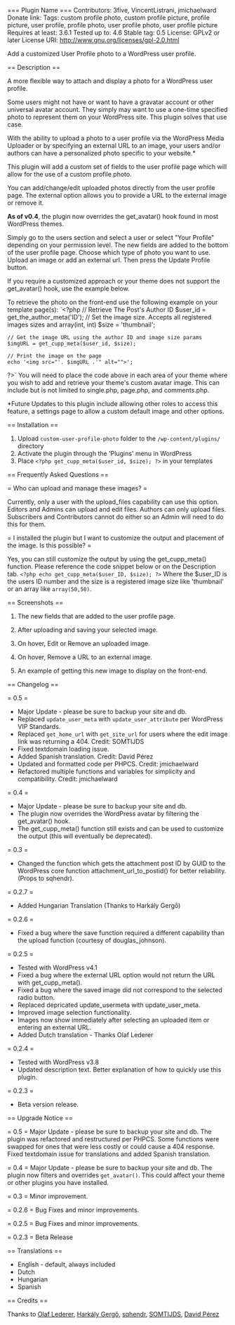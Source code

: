 === Plugin Name ===
Contributors: 3five, VincentListrani, jmichaelward
Donate link: 
Tags: custom profile photo, custom profile picture, profile picture, user profile, profile photo, user profile photo, user profile picture
Requires at least: 3.6.1
Tested up to: 4.6
Stable tag: 0.5
License: GPLv2 or later
License URI: http://www.gnu.org/licenses/gpl-2.0.html

Add a customized User Profile photo to a WordPress user profile.

== Description ==

A more flexible way to attach and display a photo for a WordPress user profile.

Some users might not have or want to have a gravatar account or other universal avatar account. They simply may want to use a one-time specified photo to represent them on your WordPress site. This plugin solves that use case.

With the ability to upload a photo to a user profile via the WordPress Media Uploader or by specifying an external URL to an image, your users and/or authors can have a personalized photo specific to your website.*

This plugin will add a custom set of fields to the user profile page which will allow for the use of a custom profile photo.

You can add/change/edit uploaded photos directly from the user profile page. The external option allows you to provide a URL to the external image or remove it.

**As of v0.4**, the plugin now overrides the get_avatar() hook found in most WordPress themes. 

Simply go to the users section and select a user or select "Your Profile" depending on your permission level. The new fields are added to the bottom of the user profile page. Choose which type of photo you want to use. Upload an image or add an external url. Then press the Update Profile button.

If you require a customized approach or your theme does not support the get_avatar() hook, use the example below.

To retrieve the photo on the front-end use the following example on your template page(s):
`<?php
	// Retrieve The Post's Author ID
	$user_id = get_the_author_meta('ID');
	// Set the image size. Accepts all registered images sizes and array(int, int)
	$size = 'thumbnail';

	// Get the image URL using the author ID and image size params
	$imgURL = get_cupp_meta($user_id, $size);

	// Print the image on the page
	echo '<img src="'. $imgURL .'" alt="">';
?>`
You will need to place the code above in each area of your theme where you wish to add and retrieve your theme's custom avatar image. This can include but is not limited to single.php, page.php, and comments.php.

*Future Updates to this plugin include allowing other roles to access this feature, a settings page to allow a custom default image and other options.

== Installation ==

1. Upload `custom-user-profile-photo` folder to the `/wp-content/plugins/` directory
2. Activate the plugin through the 'Plugins' menu in WordPress
3. Place `<?php get_cupp_meta($user_id, $size); ?>` in your templates

== Frequently Asked Questions ==

= Who can upload and manage these images? =

Currently, only a user with the upload_files capability can use this option. 
Editors and Admins can upload and edit files.
Authors can only upload files.
Subscribers and Contributors cannot do either so an Admin will need to do this for them.

= I installed the plugin but I want to customize the output and placement of the image. Is this possible? = 

Yes, you can still customize the output by using the get_cupp_meta() function. Please reference the code snippet below or on the Description tab. 
`<?php echo get_cupp_meta($user_ID, $size); ?>`
Where the $user_ID is the users ID number and the size is a registered image size like 'thumbnail' or an array like `array(50,50)`.

== Screenshots ==

1. The new fields that are added to the user profile page.

2. After uploading and saving your selected image.

3. On hover, Edit or Remove an uploaded image.

4. On hover, Remove a URL to an external image.

5. An example of getting this new image to display on the front-end.

== Changelog ==

= 0.5 =
* Major Update - please be sure to backup your site and db.
* Replaced `update_user_meta` with `update_user_attribute` per WordPress VIP Standards.
* Replaced `get_home_url` with `get_site_url` for users where the edit image link was returning a 404. Credit: SOMTIJDS
* Fixed textdomain loading issue.
* Added Spanish translation. Credit: David Pérez
* Updated and formatted code per PHPCS. Credit: jmichaelward
* Refactored multiple functions and variables for simplicity and compatibility. Credit: jmichaelward

= 0.4 =
* Major Update - please be sure to backup your site and db. 
* The plugin now overrides the WordPress avatar by filtering the get_avatar() hook.
* The get_cupp_meta() function still exists and can be used to customize the output (this will eventually be deprecated).

= 0.3 =
* Changed the function which gets the attachment post ID by GUID to the WordPress core function attachment_url_to_postid() for better reliability. (Props to sqhendr).

= 0.2.7 =
* Added Hungarian Translation (Thanks to Harkály Gergő)

= 0.2.6 =
* Fixed a bug where the save function required a different capability than the upload function (courtesy of douglas_johnson).

= 0.2.5 =
* Tested with WordPress v4.1
* Fixed a bug where the external URL option would not return the URL with get_cupp_meta().
* Fixed a bug where the saved image did not correspond to the selected radio button.
* Replaced depricated update_usermeta with update_user_meta.
* Improved image selection functionality.
* Images now show immediately after selecting an uploaded item or entering an external URL.
* Added Dutch translation - Thanks Olaf Lederer

= 0.2.4 =
* Tested with WordPress v3.8
* Updated description text. Better explanation of how to quickly use this plugin.

= 0.2.3 =
* Beta version release.

== Upgrade Notice ==

= 0.5 =
Major Update - please be sure to backup your site and db. The plugin was refactored and restructured per PHPCS. Some functions were swapped for ones that were less costly or could cause a 404 response. Fixed textdomain issue for translations and added Spanish translation.

= 0.4 =
Major Update - please be sure to backup your site and db. The plugin now filters and overrides `get_avatar()`. This could affect your theme or other plugins you have installed.

= 0.3 =
Minor improvement.

= 0.2.6 =
Bug Fixes and minor improvements.

= 0.2.5 =
Bug Fixes and minor improvements.

= 0.2.3 =
Beta Release

== Translations ==

* English - default, always included
* Dutch
* Hungarian
* Spanish

== Credits ==

Thanks to [Olaf Lederer](https://profiles.wordpress.org/finalwebsites/), [Harkály Gergő](https://github.com/harkalygergo), [sqhendr](https://profiles.wordpress.org/sqhendr/), [SOMTIJDS](https://profiles.wordpress.org/somtijds/), [David Pérez](https://www.closemarketing.es)